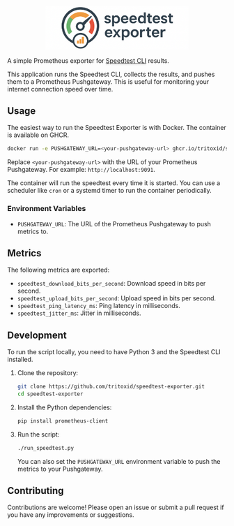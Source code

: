 <p align="center">
  <picture>
    <source media="(prefers-color-scheme: dark)" srcset="images/speedtest-exporter-logo.png">
    <img src="images/speedtest-exporter-logo.png" width="65%">
  </picture>
</p>

A simple Prometheus exporter for [Speedtest CLI](https://www.speedtest.net/apps/cli) results.

This application runs the Speedtest CLI, collects the results, and pushes them to a Prometheus Pushgateway. This is useful for monitoring your internet connection speed over time.

## Usage

The easiest way to run the Speedtest Exporter is with Docker. The container is available on GHCR.

```bash
docker run -e PUSHGATEWAY_URL=<your-pushgateway-url> ghcr.io/tritoxid/speedtest-exporter
```

Replace `<your-pushgateway-url>` with the URL of your Prometheus Pushgateway. For example: `http://localhost:9091`.

The container will run the speedtest every time it is started. You can use a scheduler like `cron` or a systemd timer to run the container periodically.

### Environment Variables

* `PUSHGATEWAY_URL`: The URL of the Prometheus Pushgateway to push metrics to.

## Metrics

The following metrics are exported:

* `speedtest_download_bits_per_second`: Download speed in bits per second.
* `speedtest_upload_bits_per_second`: Upload speed in bits per second.
* `speedtest_ping_latency_ms`: Ping latency in milliseconds.
* `speedtest_jitter_ms`: Jitter in milliseconds.

## Development

To run the script locally, you need to have Python 3 and the Speedtest CLI installed.

1. Clone the repository:
   ```bash
   git clone https://github.com/tritoxid/speedtest-exporter.git
   cd speedtest-exporter
   ```

2. Install the Python dependencies:
   ```bash
   pip install prometheus-client
   ```

3. Run the script:
   ```bash
   ./run_speedtest.py
   ```

   You can also set the `PUSHGATEWAY_URL` environment variable to push the metrics to your Pushgateway.

## Contributing

Contributions are welcome! Please open an issue or submit a pull request if you have any improvements or suggestions.
